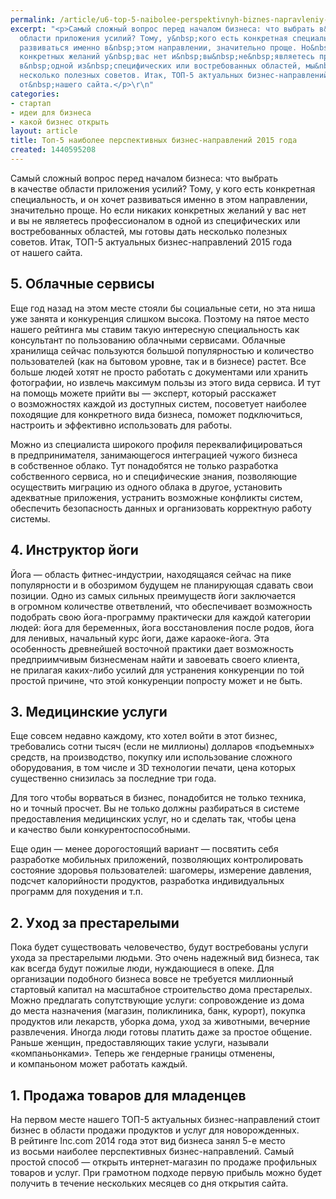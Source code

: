```yaml
---
permalink: /article/u6-top-5-naibolee-perspektivnyh-biznes-napravleniy-2015-goda
excerpt: "<p>Самый сложный вопрос перед началом бизнеса: что выбрать в&nbsp;качестве
  области приложения усилий? Тому, у&nbsp;кого есть конкретная специальность, и&nbsp;он&nbsp;хочет
  развиваться именно в&nbsp;этом направлении, значительно проще. Но&nbsp;если никаких
  конкретных желаний у&nbsp;вас нет и&nbsp;вы&nbsp;не&nbsp;являетесь профессионалом
  в&nbsp;одной из&nbsp;специфических или востребованных областей, мы&nbsp;готовы дать
  несколько полезных советов. Итак, ТОП-5 актуальных бизнес-направлений 2015 года
  от&nbsp;нашего сайта.</p>\r\n"
categories:
- стартап
- идеи для бизнеса
- какой бизнес открыть
layout: article
title: Топ-5 наиболее перспективных бизнес-направлений 2015 года
created: 1440595208
---
```

Самый сложный вопрос перед началом бизнеса: что выбрать в качестве области приложения усилий? Тому, у кого есть конкретная специальность, и он хочет развиваться именно в этом направлении, значительно проще. Но если никаких конкретных желаний у вас нет и вы не являетесь профессионалом в одной из специфических или востребованных областей, мы готовы дать несколько полезных советов. Итак, ТОП-5 актуальных бизнес-направлений 2015 года от нашего сайта.

## 5. Облачные сервисы ##

Еще год назад на этом месте стояли бы социальные сети, но эта ниша уже занята и конкуренция слишком высока. Поэтому на пятое место нашего рейтинга мы ставим такую интересную специальность как консультант по пользованию облачными сервисами. Облачные хранилища сейчас пользуются большой популярностью и количество пользователей (как на бытовом уровне, так и в бизнесе) растет. Все больше людей хотят не просто работать с документами или хранить фотографии, но извлечь максимум пользы из этого вида сервиса. И тут на помощь можете прийти вы — эксперт, который расскажет о возможностях каждой из доступных систем, посоветует наиболее походящие для конкретного вида бизнеса, поможет подключиться, настроить и эффективно использовать для работы.

Можно из специалиста широкого профиля переквалифицироваться в предпринимателя, занимающегося интеграцией чужого бизнеса в собственное облако. Тут понадобятся не только разработка собственного сервиса, но и специфические знания, позволяющие осуществить миграцию из одного облака в другое, установить адекватные приложения, устранить возможные конфликты систем, обеспечить безопасность данных и организовать корректную работу системы.

## 4. Инструктор йоги ##

Йога — область фитнес-индустрии, находящаяся сейчас на пике популярности и в обозримом будущем не планирующая сдавать свои позиции. Одно из самых сильных преимуществ йоги заключается в огромном количестве ответвлений, что обеспечивает возможность подобрать свою йога-программу практически для каждой категории людей: йога для беременных, йога восстановления после родов, йога для ленивых, начальный курс йоги, даже караоке-йога. Эта особенность древнейшей восточной практики дает возможность предприимчивым бизнесменам найти и завоевать своего клиента, не прилагая каких-либо усилий для устранения конкуренции по той простой причине, что этой конкуренции попросту может и не быть.

## 3. Медицинские услуги ##

Еще совсем недавно каждому, кто хотел войти в этот бизнес, требовались сотни тысяч (если не миллионы) долларов «подъемных» средств, на производство, покупку или использование сложного оборудования, в том числе и 3D технологии печати, цена которых существенно снизилась за последние три года.

Для того чтобы ворваться в бизнес, понадобится не только техника, но и точный просчет. Вы не только должны разбираться в системе предоставления медицинских услуг, но и сделать так, чтобы цена и качество были конкурентоспособными.

Еще один — менее дорогостоящий вариант — посвятить себя разработке мобильных приложений, позволяющих контролировать состояние здоровья пользователей: шагомеры, измерение давления, подсчет калорийности продуктов, разработка индивидуальных программ для похудения и т.п.

## 2. Уход за престарелыми ##

Пока будет существовать человечество, будут востребованы услуги ухода за престарелыми людьми. Это очень надежный вид бизнеса, так как всегда будут пожилые люди, нуждающиеся в опеке. Для организации подобного бизнеса вовсе не требуется миллионный стартовый капитал на масштабное строительство дома престарелых. Можно предлагать сопутствующие услуги: сопровождение из дома до места назначения (магазин, поликлиника, банк, курорт), покупка продуктов или лекарств, уборка дома, уход за животными, вечерние развлечения. Иногда люди готовы платить даже за простое общение. Раньше женщин, предоставляющих такие услуги, называли «компаньонками». Теперь же гендерные границы отменены, и компаньоном может работать каждый.

## 1. Продажа товаров для младенцев ##

На первом месте нашего ТОП-5 актуальных бизнес-направлений стоит бизнес в области продажи продуктов и услуг для новорожденных. В рейтинге Inc.com 2014 года этот вид бизнеса занял 5-е место из восьми наиболее перспективных бизнес-направлений. Самый простой способ — открыть интернет-магазин по продаже профильных товаров и услуг. При грамотном подходе первую прибыль можно будет получить в течение нескольких месяцев со дня открытия сайта.
